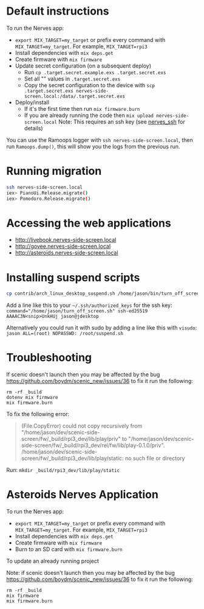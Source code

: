 # Default instructions

To run the Nerves app:
  * `export MIX_TARGET=my_target` or prefix every command with
    `MIX_TARGET=my_target`. For example, `MIX_TARGET=rpi3`
  * Install dependencies with `mix deps.get`
  * Create firmware with `mix firmware`
  * Update secret configuration (on a subsequent deploy)
    * Run `cp .target.secret.example.exs .target.secret.exs`
    * Set all "<SNIP>" values in `.target.secret.exs`
    * Copy the secret configuration to the device with
      `scp .target.secret.exs nerves-side-screen.local:/data/.target.secret.exs`
  * Deploy/install
    * If it's the first time then run `mix firmware.burn`
    * If you are already running the code then `mix upload nerves-side-screen.local`
      Note: This requires an ssh key (see
      [nerves_ssh](https://github.com/nerves-project/nerves_ssh)
      for details)

You can use the Ramoops logger with `ssh nerves-side-screen.local`, then run `Ramoops.dump()`, this will show you the logs from the previous run.

# Running migration

``` sh
ssh nerves-side-screen.local
iex> PianoUi.Release.migrate()
iex> Pomodoro.Release.migrate()
```

# Accessing the web applications

- http://livebook.nerves-side-screen.local
- http://govee.nerves-side-screen.local
- http://asteroids.nerves-side-screen.local

# Installing suspend scripts

``` sh
cp contrib/arch_linux_desktop_suspend.sh /home/jason/bin/turn_off_screen.sh
```

Add a line like this to your `~/.ssh/authorized_keys` for the ssh key:
`command="/home/jason/turn_off_screen.sh" ssh-ed25519 AAAAC3N<snip>UnkHUj jason@jdesktop`

Alternatively you could run it with sudo by adding a line like this with `visudo`:
`jason ALL=(root) NOPASSWD: /root/suspend.sh`

# Troubleshooting

If scenic doesn't launch then you may be affected by the bug https://github.com/boydm/scenic_new/issues/36 to fix it run the following:
```
rm -rf _build
dotenv mix firmware
mix firmware.burn
```

To fix the following error:
> (File.CopyError) could not copy recursively from "/home/jason/dev/scenic-side-screen/fw/_build/rpi3_dev/lib/play/priv" to "/home/jason/dev/scenic-side-screen/fw/_build/rpi3_dev/rel/fw/lib/play-0.1.0/priv". /home/jason/dev/scenic-side-screen/fw/_build/rpi3_dev/lib/play/static: no such file or directory

Run: `mkdir _build/rpi3_dev/lib/play/static`

# Asteroids Nerves Application

To run the Nerves app:
  * `export MIX_TARGET=my_target` or prefix every command with
    `MIX_TARGET=my_target`. For example, `MIX_TARGET=rpi3`
  * Install dependencies with `mix deps.get`
  * Create firmware with `mix firmware`
  * Burn to an SD card with `mix firmware.burn`

To update an already running project

Note: if scenic doesn't launch then you may be affected by the bug https://github.com/boydm/scenic_new/issues/36 to fix it run the following:
```
rm -rf _build
mix firmware
mix firmware.burn
```
